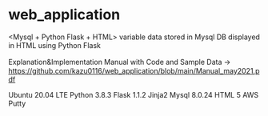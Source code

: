 # web_application
<Mysql + Python Flask + HTML> variable data stored in Mysql DB displayed in HTML using Python Flask 

Explanation&Implementation Manual with Code and Sample Data
→　https://github.com/kazu0116/web_application/blob/main/Manual_may2021.pdf


<Technology>
Ubuntu 20.04 LTE 
Python 3.8.3 
Flask 1.1.2
Jinja2
Mysql 8.0.24
HTML 5
AWS
Putty
